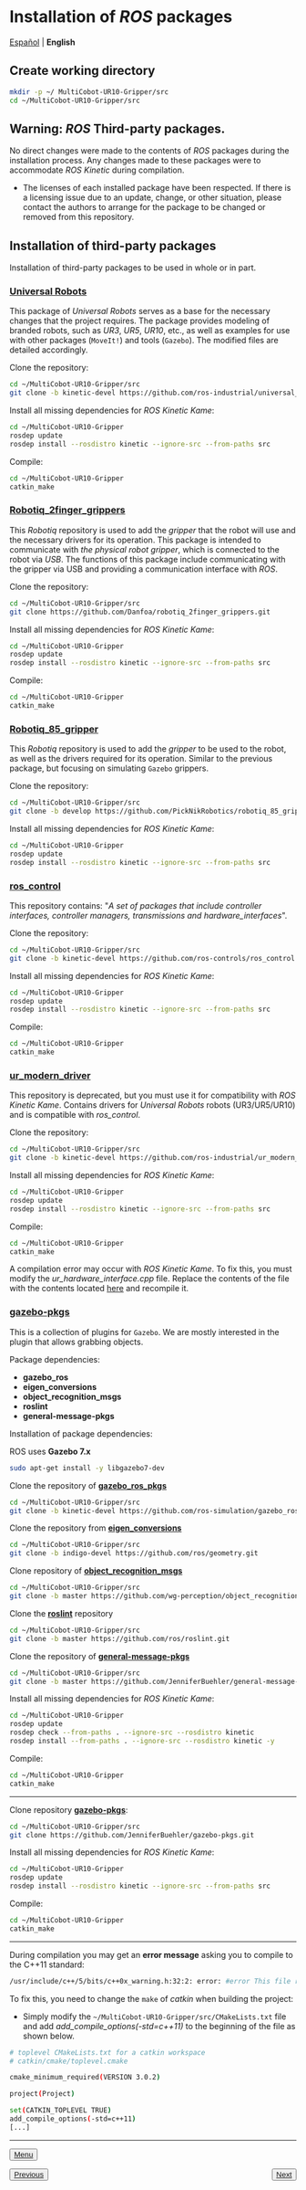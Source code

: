 # Installation of *ROS* packages

[Español](https://github.com/Serru/MultiCobot-UR10-Gripper/blob/main/doc/setup-doc/ESP/install-ros-packages.md) | **English**

## Create working directory 

```bash
mkdir -p ~/ MultiCobot-UR10-Gripper/src
cd ~/MultiCobot-UR10-Gripper/src
``` 

## Warning: *ROS* Third-party packages.

No direct changes were made to the contents of *ROS* packages during the installation process. Any changes made to these packages were to accommodate *ROS Kinetic* during compilation. 

- The licenses of each installed package have been respected. If there is a licensing issue due to an update, change, or other situation, please contact the authors to arrange for the package to be changed or removed from this repository.

## Installation of third-party packages
Installation of third-party packages to be used in whole or in part. 

### [Universal Robots](https://github.com/ros-industrial/universal_robot)

This package of *Universal Robots* serves as a base for the necessary changes that the project requires. The package provides modeling of branded robots, such as *UR3*, *UR5*, *UR10*, etc., as well as examples for use with other packages (`MoveIt!`) and tools (`Gazebo`). The modified files are detailed accordingly.

Clone the repository:

```bash
cd ~/MultiCobot-UR10-Gripper/src
git clone -b kinetic-devel https://github.com/ros-industrial/universal_robot.git
``` 

Install all missing dependencies for *ROS Kinetic Kame*:
```bash
cd ~/MultiCobot-UR10-Gripper
rosdep update
rosdep install --rosdistro kinetic --ignore-src --from-paths src
``` 

Compile:
```bash
cd ~/MultiCobot-UR10-Gripper
catkin_make
``` 

### [Robotiq_2finger_grippers](https://github.com/Danfoa/robotiq_2finger_grippers)

This *Robotiq* repository is used to add the *gripper* that the robot will use and the necessary drivers for its operation. This package is intended to communicate with *the physical robot gripper*, which is connected to the robot via *USB*. The functions of this package include communicating with the gripper via USB and providing a communication interface with *ROS*.

Clone the repository:
```bash
cd ~/MultiCobot-UR10-Gripper/src
git clone https://github.com/Danfoa/robotiq_2finger_grippers.git
``` 

Install all missing dependencies for *ROS Kinetic Kame*:
```bash
cd ~/MultiCobot-UR10-Gripper
rosdep update
rosdep install --rosdistro kinetic --ignore-src --from-paths src
``` 

Compile:
```bash
cd ~/MultiCobot-UR10-Gripper
catkin_make
``` 

### [Robotiq_85_gripper](https://github.com/PickNikRobotics/robotiq_85_gripper)

This *Robotiq* repository is used to add the *gripper* to be used to the robot, as well as the drivers required for its operation. Similar to the previous package, but focusing on simulating `Gazebo` grippers.

Clone the repository:
```bash
cd ~/MultiCobot-UR10-Gripper/src
git clone -b develop https://github.com/PickNikRobotics/robotiq_85_gripper.git
``` 

Install all missing dependencies for *ROS Kinetic Kame*:
```bash
cd ~/MultiCobot-UR10-Gripper
rosdep update
rosdep install --rosdistro kinetic --ignore-src --from-paths src
```

### [ros_control](https://github.com/ros-controls/ros_control)

This repository contains: "*A set of packages that include controller interfaces, controller managers, transmissions and hardware_interfaces*".

Clone the repository:
```bash
cd ~/MultiCobot-UR10-Gripper/src
git clone -b kinetic-devel https://github.com/ros-controls/ros_control.git
``` 

Install all missing dependencies for *ROS Kinetic Kame*:
```bash
cd ~/MultiCobot-UR10-Gripper
rosdep update
rosdep install --rosdistro kinetic --ignore-src --from-paths src
``` 

Compile:
```bash
cd ~/MultiCobot-UR10-Gripper
catkin_make
``` 


### [ur_modern_driver](https://github.com/ros-industrial/ur_modern_driver)

This repository is deprecated, but you must use it for compatibility with *ROS Kinetic Kame*. Contains drivers for *Universal Robots* robots (UR3/UR5/UR10) and is compatible with *ros_control*.

Clone the repository:
```bash
cd ~/MultiCobot-UR10-Gripper/src
git clone -b kinetic-devel https://github.com/ros-industrial/ur_modern_driver.git
``` 

Install all missing dependencies for *ROS Kinetic Kame*:
```bash
cd ~/MultiCobot-UR10-Gripper
rosdep update
rosdep install --rosdistro kinetic --ignore-src --from-paths src
``` 

Compile:
```bash
cd ~/MultiCobot-UR10-Gripper
catkin_make
``` 

A compilation error may occur with *ROS Kinetic Kame*. To fix this, you must modify the *ur_hardware_interface.cpp* file. Replace the contents of the file with the contents located [here](https://github.com/iron-ox/ur_modern_driver/blob/883070d0b6c0c32b78bb1ca7155b8f3a1ead416c/src/ur_hardware_interface.cpp) and recompile it.

### [gazebo-pkgs](https://github.com/JenniferBuehler/gazebo-pkgs)
This is a collection of plugins for `Gazebo`. We are mostly interested in the plugin that allows grabbing objects.


Package dependencies:
- **gazebo_ros**
- **eigen_conversions**
- **object_recognition_msgs**
- **roslint**
- **general-message-pkgs** 

Installation of package dependencies:

ROS uses **Gazebo 7.x**

```bash
sudo apt-get install -y libgazebo7-dev
```

Clone the repository of **[gazebo_ros_pkgs](https://github.com/ros-simulation/gazebo_ros_pkgs)**

```bash
cd ~/MultiCobot-UR10-Gripper/src
git clone -b kinetic-devel https://github.com/ros-simulation/gazebo_ros_pkgs.git
``` 

Clone the repository from **[eigen_conversions](https://github.com/ros/geometry)**

```bash
cd ~/MultiCobot-UR10-Gripper/src
git clone -b indigo-devel https://github.com/ros/geometry.git
``` 

Clone repository of **[object_recognition_msgs](https://github.com/wg-perception/object_recognition_msgs)**

```bash
cd ~/MultiCobot-UR10-Gripper/src
git clone -b master https://github.com/wg-perception/object_recognition_msgs.git
``` 

Clone the **[roslint](https://github.com/ros/roslint)** repository

```bash
cd ~/MultiCobot-UR10-Gripper/src
git clone -b master https://github.com/ros/roslint.git
``` 

Clone the repository of **[general-message-pkgs](https://github.com/JenniferBuehler/general-message-pkgs)**

```bash
cd ~/MultiCobot-UR10-Gripper/src
git clone -b master https://github.com/JenniferBuehler/general-message-pkgs.git
``` 

Install all missing dependencies for *ROS Kinetic Kame*:

```bash
cd ~/MultiCobot-UR10-Gripper
rosdep update
rosdep check --from-paths . --ignore-src --rosdistro kinetic
rosdep install --from-paths . --ignore-src --rosdistro kinetic -y
``` 

Compile:

```bash
cd ~/MultiCobot-UR10-Gripper
catkin_make
``` 

---

Clone repository **[gazebo-pkgs](https://github.com/JenniferBuehler/gazebo-pkgs)**:

```bash
cd ~/MultiCobot-UR10-Gripper/src
git clone https://github.com/JenniferBuehler/gazebo-pkgs.git
``` 

Install all missing dependencies for *ROS Kinetic Kame*:

```bash
cd ~/MultiCobot-UR10-Gripper
rosdep update
rosdep install --rosdistro kinetic --ignore-src --from-paths src
``` 

Compile:

```bash
cd ~/MultiCobot-UR10-Gripper
catkin_make
``` 

---

During compilation you may get an **error message** asking you to compile to the C++11 standard:

```bash
/usr/include/c++/5/bits/c++0x_warning.h:32:2: error: #error This file requires compiler and library support for the ISO C++ 2011 standard. This support must be enabled with the -std=c++11 or -std=gnu++11 compiler options.
``` 

To fix this, you need to change the `make` of *catkin* when building the project:

- Simply modify the `~/MultiCobot-UR10-Gripper/src/CMakeLists.txt` file and add *add_compile_options(-std=c++11)* to the beginning of the file as shown below.

```bash
# toplevel CMakeLists.txt for a catkin workspace
# catkin/cmake/toplevel.cmake 

cmake_minimum_required(VERSION 3.0.2) 

project(Project) 

set(CATKIN_TOPLEVEL TRUE)
add_compile_options(-std=c++11)
[...]
``` 

---

<div>
<p align="left">
<button name="button"><a rel="license" href="https://github.com/Serru/MultiCobot-UR10-Gripper/blob/main/doc/setup-doc/proyect_setup_eng.md"> Menu </a></button>
</p>



<p><span style="float:left;">
<button name="button">
<a rel="license" href="https://github.com/Serru/MultiCobot-UR10-Gripper/blob/main/doc/setup-doc/ENG/install-ROS.md"> Previous </a>
</button>
</span>
<span style="float:right;">
<button name="button">
<a rel="license" href="https://github.com/Serru/MultiCobot-UR10-Gripper/blob/main/doc/setup-doc/ENG/leap-motion.md"> Next </a>
</button>
</span>
</p>
</div>